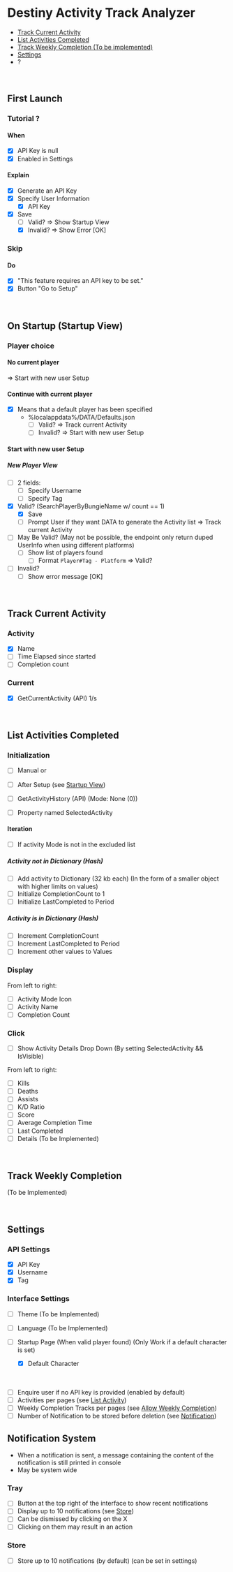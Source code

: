 # Destiny Activity Track Analyzer

- [Track Current Activity](#track-current-activity)
- [List Activities Completed](#list-activities-completed)
- [Track Weekly Completion (To be implemented)](#track-weekly-completion)
- [Settings](#settings)
- ?

<p>ㅤ</p>

## First Launch

### Tutorial ?

#### When

- [x] API Key is null
- [x] Enabled in Settings

#### Explain

- [x] Generate an API Key
- [x] Specify User Information
    - [x] API Key

- [x] Save
    - [ ] Valid?
        => Show Startup View
    - [x] Invalid?
        => Show Error [OK]

### Skip

#### Do

- [x] "This feature requires an API key to be set."
- [x] Button "Go to Setup"

<p>ㅤ</p>

## On Startup (Startup View)

### Player choice

#### No current player

=> Start with new user Setup

#### Continue with current player

- [x] Means that a default player has been specified
    - %localappdata%/DATA/Defaults.json
        - [ ] Valid?
            => Track current Activity
        - [ ] Invalid?
            => Start with new user Setup

#### Start with new user Setup

##### New Player View

- [ ] 2 fields:
    - [ ] Specify Username
    - [ ] Specify Tag

- [x] Valid? (SearchPlayerByBungieName w/ count == 1)
    - [x] Save
    - [ ] Prompt User if they want DATA to generate the Activity list
    => Track current Activity
- [ ] May Be Valid? (May not be possible, the endpoint only return duped UserInfo when using different platforms)
    - [ ] Show list of players found
        - [ ] Format `Player#Tag - Platform`
        => Valid?
- [ ] Invalid?
    - [ ] Show error message [OK]

<p>ㅤ</p>

## Track Current Activity

### Activity

- [x] Name
- [ ] Time Elapsed since started
- [ ] Completion count

### Current

- [x] GetCurrentActivity (API) 1/s

<p>ㅤ</p>

## List Activities Completed

### Initialization

- [ ] Manual
or
- [ ] After Setup (see [Startup View](#on-startup-startup-view))

- [ ] GetActivityHistory (API) (Mode: None (0))
- [ ] Property named SelectedActivity


#### Iteration

- [ ] If activity Mode is not in the excluded list

##### Activity not in Dictionary (Hash)

- [ ] Add activity to Dictionary (32 kb each) (In the form of a smaller object with higher limits on values)
- [ ] Initialize CompletionCount to 1
- [ ] Initialize LastCompleted to Period

##### Activity is in Dictionary (Hash)

- [ ] Increment CompletionCount
- [ ] Increment LastCompleted to Period
- [ ] Increment other values to Values

### Display

From left to right:

- [ ] Activity Mode Icon
- [ ] Activity Name
- [ ] Completion Count

### Click

- [ ] Show Activity Details Drop Down (By setting SelectedActivity && IsVisible)

From left to right:

- [ ] Kills
- [ ] Deaths
- [ ] Assists
- [ ] K/D Ratio
- [ ] Score
- [ ] Average Completion Time
- [ ] Last Completed
- [ ] Details (To be Implemented)

<p>ㅤ</p>

## Track Weekly Completion

(To be Implemented)

<p>ㅤ</p>

## Settings

### API Settings

- [x] API Key
- [x] Username
- [x] Tag

### Interface Settings

- [ ] Theme (To be Implemented)
- [ ] Language (To be Implemented)

- [ ] Startup Page (When valid player found) (Only Work if a default character is set)
    - [x] Default Character

<p>ㅤ</p>

- [ ] Enquire user if no API key is provided (enabled by default)
- [ ] Activities per pages (see [List Activity](#list-activity))
- [ ] Weekly Completion Tracks per pages (see [Allow Weekly Completion](#allow-weekly-completion))
- [ ] Number of Notification to be stored before deletion (see [Notification](#notification-system))

## Notification System

- When a notification is sent, a message containing the content of the notification is still printed in console
- May be system wide

### Tray

- [ ] Button at the top right of the interface to show recent notifications
- [ ] Display up to 10 notifications (see [Store](#store))
- [ ] Can be dismissed by clicking on the X
- [ ] Clicking on them may result in an action

### Store

- [ ] Store up to 10 notifications (by default) (can be set in settings)
